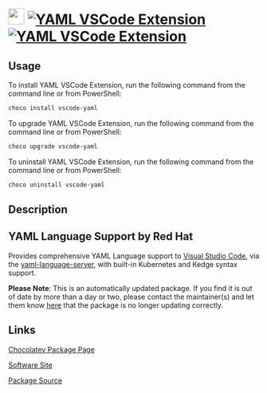 ﻿# <img src="https://cdn.jsdelivr.net/gh/mkevenaar/chocolatey-packages@d2dd0d0fb9b676251bcd26d3b1988a1815b85f10/icons/vscode-yaml.png" width="32" height="32"/> [![YAML VSCode Extension](https://img.shields.io/chocolatey/v/vscode-yaml.svg?label=YAML+VSCode+Extension)](https://community.chocolatey.org/packages/vscode-yaml) [![YAML VSCode Extension](https://img.shields.io/chocolatey/dt/vscode-yaml.svg)](https://community.chocolatey.org/packages/vscode-yaml)

## Usage

To install YAML VSCode Extension, run the following command from the command line or from PowerShell:

```powershell
choco install vscode-yaml
```

To upgrade YAML VSCode Extension, run the following command from the command line or from PowerShell:

```powershell
choco upgrade vscode-yaml
```

To uninstall YAML VSCode Extension, run the following command from the command line or from PowerShell:

```powershell
choco uninstall vscode-yaml
```

## Description

## YAML Language Support by Red Hat

Provides comprehensive YAML Language support to [Visual Studio Code](https://code.visualstudio.com/), via the [yaml-language-server](https://github.com/redhat-developer/yaml-language-server), with built-in Kubernetes and Kedge syntax support.

**Please Note**: This is an automatically updated package. If you find it is
out of date by more than a day or two, please contact the maintainer(s) and
let them know [here](https://github.com/mkevenaar/chocolatey-packages/issues) that the package is no longer updating correctly.


## Links

[Chocolatey Package Page](https://community.chocolatey.org/packages/vscode-yaml)

[Software Site](https://marketplace.visualstudio.com/items?itemName=redhat.vscode-yaml)

[Package Source](https://github.com/mkevenaar/chocolatey-packages/tree/master/automatic/vscode-yaml)

